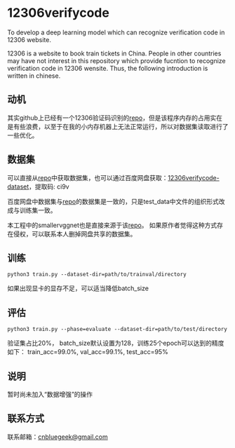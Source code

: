 # 12306verifycode
To develop a deep learning model which can recognize verification code in 12306 website.

12306 is a website to book train tickets in China. People in other countries may have not interest in this repository which provide fucntion to recognize verification code in 12306 wensite.  Thus, the following introduction is written in chinese.

## 动机

其实github上已经有一个12306验证码识别的[repo](https://github.com/wudinaonao/12306CaptchaCrack)，但是该程序内存的占用实在是有些浪费，以至于在我的小内存机器上无法正常运行，所以对数据集读取进行了一些优化。

## 数据集

可以直接从[repo](https://github.com/wudinaonao/12306CaptchaCrack)中获取数据集，也可以通过百度网盘获取：[12306verifycode-dataset](https://pan.baidu.com/s/1cgT_D2vmU72J5ARkSkOdUw)，提取码: ci9v

百度网盘中数据集与[repo](https://github.com/wudinaonao/12306CaptchaCrack)的数据集是一致的，只是test_data中文件的组织形式改成与训练集一致。

本工程中的smallervggnet也是直接来源于该[repo](https://github.com/wudinaonao/12306CaptchaCrack)。
如果原作者觉得这种方式存在侵权，可以联系本人删掉网盘共享的数据集。

## 训练

```shell
python3 train.py --dataset-dir=path/to/trainval/directory
```
如果出现显卡的显存不足，可以适当降低batch_size

## 评估
```shell
python3 train.py --phase=evaluate --dataset-dir=path/to/test/directory
```

验证集占比20%， batch_size默认设置为128，训练25个epoch可以达到的精度如下：
train_acc=99.0%, val_acc=99.1%, test_acc=95% 

## 说明
暂时尚未加入“数据增强”的操作

## 联系方式
联系邮箱：cnbluegeek@gmail.com
